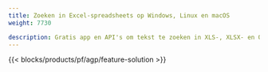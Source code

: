 ```yaml
---
title: Zoeken in Excel-spreadsheets op Windows, Linux en macOS 
weight: 7730

description: Gratis app en API's om tekst te zoeken in XLS-, XLSX- en ODS-bestanden
---
```

{{< blocks/products/pf/agp/feature-solution >}} 

